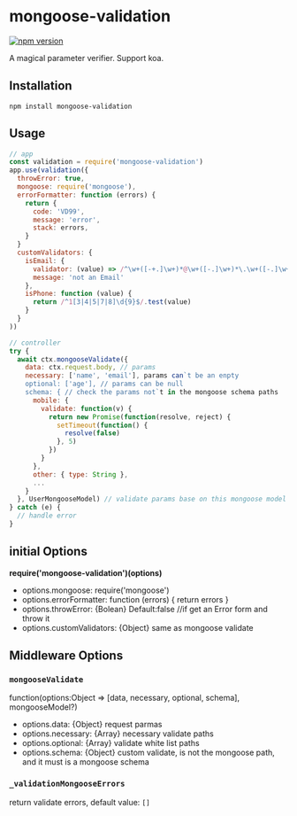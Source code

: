 # mongoose-validation

[![npm version](https://img.shields.io/npm/v/mongoose-validation.svg)](https://www.npmjs.com/package/mongoose-validation)

A magical parameter verifier. Support koa.

## Installation

```
npm install mongoose-validation
```

## Usage

```javascript
// app
const validation = require('mongoose-validation')
app.use(validation({
  throwError: true,
  mongoose: require('mongoose'),
  errorFormatter: function (errors) {
    return {
      code: 'VD99',
      message: 'error',
      stack: errors,
    }
  }
  customValidators: {
    isEmail: {
      validator: (value) => /^\w+([-+.]\w+)*@\w+([-.]\w+)*\.\w+([-.]\w+)*$/.test(value),
      message: 'not an Email'
    },
    isPhone: function (value) {
      return /^1[3|4|5|7|8]\d{9}$/.test(value)
    }
  }
))

// controller
try {
  await ctx.mongooseValidate({
    data: ctx.request.body, // params
    necessary: ['name', 'email'], params can`t be an enpty
    optional: ['age'], // params can be null
    schema: { // check the params not`t in the mongoose schema paths
      mobile: {
        validate: function(v) {
          return new Promise(function(resolve, reject) {
            setTimeout(function() {
              resolve(false)
            }, 5)
          })
        }
      },
      other: { type: String },
      ...
    }
  }, UserMongooseModel) // validate params base on this mongoose model
} catch (e) {
  // handle error
}
```

## initial Options

**require('mongoose-validation')(options)**

* options.mongoose: require('mongoose')
* options.errorFormatter: function (errors) { return errors }
* options.throwError: {Bolean} Default:false //if get an Error form and throw it
* options.customValidators: {Object} same as mongoose validate

## Middleware Options

### `mongooseValidate`

function(options:Object => [data, necessary, optional, schema], mongooseModel?)

* options.data: {Object} request parmas
* options.necessary: {Array} necessary validate paths
* options.optional: {Array} validate white list paths
* options.schema: {Object} custom validate, is not the mongoose path, and it must is a mongoose schema

### `_validationMongooseErrors`

return validate errors, default value: `[]`